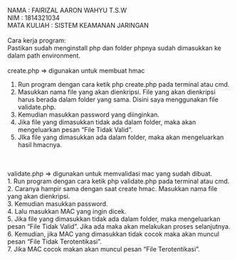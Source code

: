 NAMA			: FAIRIZAL AARON WAHYU T.S.W <br/>
NIM				: 1814321034 <br/>
MATA KULIAH		: SISTEM KEAMANAN JARINGAN <br/>
 <br/>
Cara kerja program: <br/>
Pastikan sudah menginstall php dan folder phpnya sudah dimasukkan ke dalam path environment. <br/>
 <br/>
create.php => digunakan untuk membuat hmac <br/>
1. Run program dengan cara ketik php create.php pada terminal atau cmd. <br/>
2. Masukkan nama file yang akan dienkripsi. File yang akan dienkripsi harus berada dalam folder yang sama. Disini saya menggunakan file validate.php. <br/>
3. Kemudian masukkan password yang diinginkan. <br/>
4. Jika file yang dimasukkan tidak ada dalam folder, maka akan mengeluarkan pesan “File Tidak Valid”. <br/>
5. JIka file yang dimasukkan ada dalam folder, maka akan mengeluarkan hasil hmacnya. <br/>
 <br/>
 <br/>
validate.php => digunakan untuk memvalidasi mac yang sudah dibuat. <br/>
1. Run program dengan cara ketik php validate.php pada terminal atau cmd. <br/>
2. Caranya hampir sama dengan saat create hmac. Masukkan nama file yang akan dienkripsi. <br/>
3. Kemudian masukkan password. <br/>
4. Lalu masukkan MAC yang ingin dicek. <br/>
5. Jika file yang dimasukkan tidak ada dalam folder, maka mengeluarkan pesan “File Tidak Valid”. Jika ada maka akan melakukan proses selanjutnya. <br/>
6. Kemudian, jika MAC yang dimasukkan tidak cocok maka akan muncul pesan “File Tidak Terotentikasi”. <br/>
7. Jika MAC cocok makan akan muncul pesan “File Terotentikasi”. <br/>
